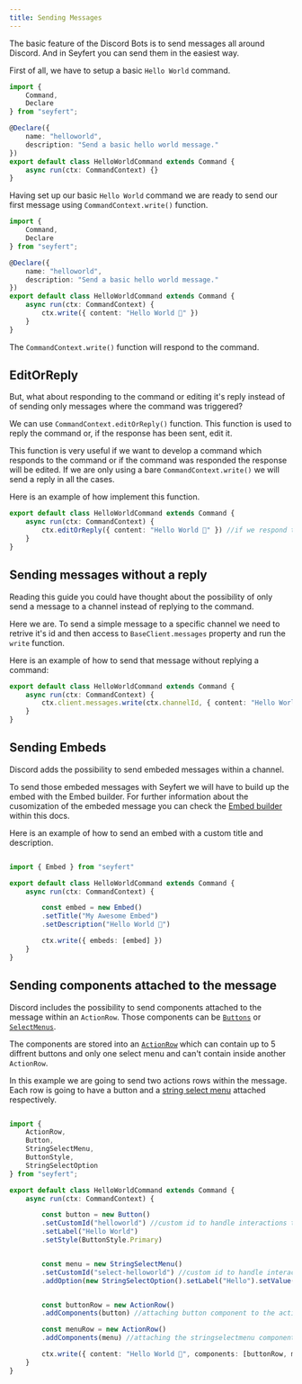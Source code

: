 ```yaml
---
title: Sending Messages
---
```


The basic feature of the Discord Bots is to send messages all around Discord. And in Seyfert you can send them in the easiest way.

First of all, we have to setup a basic `Hello World` command.

```ts title="src/commands/helloworld.ts" showLineNumbers
import {
	Command,
	Declare
} from "seyfert";

@Declare({
	name: "helloworld",
	description: "Send a basic hello world message."
})
export default class HelloWorldCommand extends Command {
	async run(ctx: CommandContext) {}
}
```

Having set up our basic `Hello World` command we are ready to send our first message using `CommandContext.write()` function.

```ts title="src/commands/helloworld.ts" ins={10-12} showLineNumbers
import {
	Command,
	Declare
} from "seyfert";

@Declare({
	name: "helloworld",
	description: "Send a basic hello world message."
})
export default class HelloWorldCommand extends Command {
    async run(ctx: CommandContext) {
        ctx.write({ content: "Hello World 👋" })
    }
}
```

The `CommandContext.write()` function will respond to the command.

## EditOrReply

But, what about responding to the command or editing it's reply instead of of sending only messages where the command was triggered?

We can use `CommandContext.editOrReply()` function. This function is used to reply the command or, if the response has been sent, edit it. 

This function is very useful if we want to develop a command which responds to the command or if the command was responded the response will be edited. If we are only using a bare `CommandContext.write()` we will send a reply in all the cases.

Here is an example of how implement this function. 

```ts title="src/commands/helloworld.ts" showLineNumbers
export default class HelloWorldCommand extends Command {
	async run(ctx: CommandContext) {
        ctx.editOrReply({ content: "Hello World 👋" }) //if we respond to the command before executing this function the response will be edited instead of sent.
    }
}
```

## Sending messages without a reply

Reading this guide you could have thought about the possibility of only send a message to a channel instead of replying to the command.

Here we are. To send a simple message to a specific channel we need to retrive it's id and then access to `BaseClient.messages` property and run the `write` function.

Here is an example of how to send that message without replying a command:

```ts title="src/commands/helloworld.ts" showLineNumbers
export default class HelloWorldCommand extends Command {
    async run(ctx: CommandContext) {
        ctx.client.messages.write(ctx.channelId, { content: "Hello World 👋" })
    }
}
```

## Sending Embeds

Discord adds the possibility to send embeded messages within a channel. 

To send those embeded messages with Seyfert we will have to build up the embed with the Embed builder. For further information about the cusomization of the embeded message you can check the [Embed builder]('api/classes/embed') within this docs.

Here is an example of how to send an embed with a custom title and description.

```ts title="src/commands/helloworld.ts" showLineNumbers

import { Embed } from "seyfert"

export default class HelloWorldCommand extends Command {
	async run(ctx: CommandContext) {

		const embed = new Embed()
		.setTitle("My Awesome Embed")
		.setDescription("Hello World 👋")

        ctx.write({ embeds: [embed] })
    }
}
```

## Sending components attached to the message

Discord includes the possibility to send components attached to the message within an `ActionRow`. Those components can be [`Buttons`]('api/classes/button') or [`SelectMenus`]('api/classes/selectmenu/').

The components are stored into an [`ActionRow`]('api/classes/actionrow') which can contain up to 5 diffrent buttons and only one select menu and can't contain inside another `ActionRow`.

In this example we are going to send two actions rows within the message. Each row is going to have a button and a [string select menu]('api/classes/stringselectmenu') attached respectively.

```ts title="src/commands/helloworld.ts" showLineNumbers

import { 
	ActionRow,
	Button, 
	StringSelectMenu,
	ButtonStyle,
	StringSelectOption
} from "seyfert";

export default class HelloWorldCommand extends Command {
	async run(ctx: CommandContext) {

		const button = new Button()
		.setCustomId("helloworld") //custom id to handle interactions triggered by this component
		.setLabel("Hello World")
		.setStyle(ButtonStyle.Primary)


		const menu = new StringSelectMenu()
		.setCustomId("select-helloworld") //custom id to handle interaction triggered by this component
		.addOption(new StringSelectOption().setLabel("Hello").setValue("option_1"))


		const buttonRow = new ActionRow()
		.addComponents(button) //attaching button component to the actionrow

		const menuRow = new ActionRow()
		.addComponents(menu) //attaching the stringselectmenu component to the actionrow

        ctx.write({ content: "Hello World 👋", components: [buttonRow, menuRow] });
    }
}
```